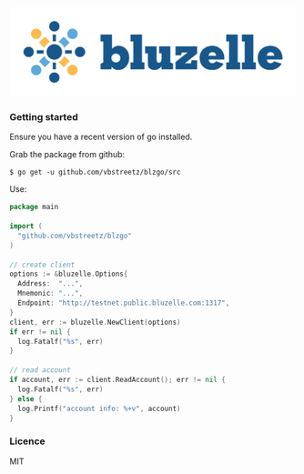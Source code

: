 ![](https://raw.githubusercontent.com/bluzelle/api/master/source/images/Bluzelle%20-%20Logo%20-%20Big%20-%20Colour.png)

### Getting started

Ensure you have a recent version of go installed.

Grab the package from github:

    $ go get -u github.com/vbstreetz/blzgo/src

Use:

```go
package main

import (
  "github.com/vbstreetz/blzgo"
)

// create client
options := &bluzelle.Options{
  Address:  "...",
  Mnemonic: "...",
  Endpoint: "http://testnet.public.bluzelle.com:1317",
}
client, err := bluzelle.NewClient(options)
if err != nil {
  log.Fatalf("%s", err)
}

// read account
if account, err := client.ReadAccount(); err != nil {
  log.Fatalf("%s", err)
} else {
  log.Printf("account info: %+v", account)
}
```

### Licence

MIT
